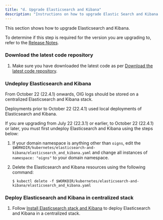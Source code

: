 ```yaml
---
title: "d. Upgrade Elasticsearch and Kibana"
description: "Instructions on how to upgrade Elastic Search and Kibana."
---
```


This section shows how to upgrade Elasticsearch and Kibana.

To determine if this step is required for the version you are upgrading to, refer to the [Release Notes](../../release-notes).

### Download the latest code repository

1. Make sure you have downloaded the latest code as per [Download the latest code repository](../patch-an-image/#download-the-latest-code-repository).

### Undeploy Elasticsearch and Kibana

From October 22 (22.4.1) onwards, OIG logs should be stored on a centralized Elasticsearch and Kibana stack.

Deployments prior to October 22 (22.4.1) used local deployments of Elasticsearch and Kibana. 

If you are upgrading from July 22 (22.3.1) or earlier, to October 22 (22.4.1) or later, you must first undeploy Elasticsearch and Kibana using the steps below:

1. If your domain namespace is anything other than `oigns`, edit the `$WORKDIR/kubernetes/elasticsearch-and-kibana/elasticsearch_and_kibana.yaml` and change all instances of `namespace: "oigns"` to your domain namespace.

1. Delete the Elasticsearch and Kibana resources using the following command:

   ```
   $ kubectl delete -f $WORKDIR/kubernetes/elasticsearch-and-kibana/elasticsearch_and_kibana.yaml
   ```

### Deploy Elasticsearch and Kibana in centralized stack

1. Follow [Install Elasticsearch stack and Kibana](../manage-oig-domains/logging-and-visualization/#install-elasticsearch-stack-and-kibana) to deploy Elasticsearch and Kibana in a centralized stack.